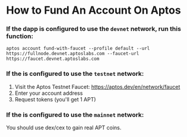 # How to Fund An Account On Aptos

### If the dapp is configured to use the `devnet` network, run this function:

```
aptos account fund-with-faucet --profile default --url https://fullnode.devnet.aptoslabs.com --faucet-url https://faucet.devnet.aptoslabs.com
```

### If the is configured to use the `testnet` network:

1. Visit the Aptos Testnet Faucet: https://aptos.dev/en/network/faucet
2. Enter your account address
3. Request tokens (you'll get 1 APT)

### If the is configured to use the `mainnet` network:

You should use dex/cex to gain real APT coins.
